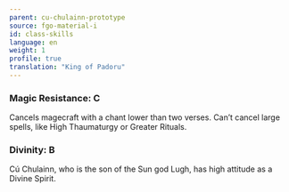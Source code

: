 ```yaml
---
parent: cu-chulainn-prototype
source: fgo-material-i
id: class-skills
language: en
weight: 1
profile: true
translation: "King of Padoru"
---
```


### Magic Resistance: C

Cancels magecraft with a chant lower than two verses. Can’t cancel large spells, like High Thaumaturgy or Greater Rituals.

### Divinity: B

Cú Chulainn, who is the son of the Sun god Lugh, has high attitude as a Divine Spirit.
